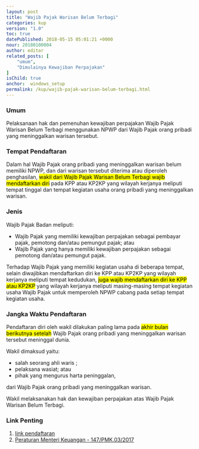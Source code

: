 ```yaml
---
layout: post
title: "Wajib Pajak Warisan Belum Terbagi"
categories: kup
version: "1.0"
toc: true
datePublished: 2018-05-15 05:01:21 +0000
nour: 20180100004
author: editor
related_posts: [
    "umum", 
    "Dimulainya Kewajiban Perpajakan"
]
isChild: true
anchor:  windows_setup
permalink: /kup/wajib-pajak-warisan-belum-terbagi.html
---
```

### Umum

Pelaksanaan hak dan pemenuhan kewajiban perpajakan Wajib Pajak Warisan Belum Terbagi menggunakan NPWP dari Wajib Pajak orang pribadi yang meninggalkan warisan tersebut.

### Tempat Pendaftaran

Dalam hal Wajib Pajak orang pribadi yang meninggalkan warisan  belum memiliki NPWP, dan dari warisan tersebut diterima atau diperoleh penghasilan, <mark>wakil dari Wajib Pajak Warisan Belum Terbagi wajib mendaftarkan diri</mark> pada KPP atau KP2KP yang wilayah kerjanya meliputi tempat tinggal dan tempat kegiatan usaha orang pribadi yang meninggalkan warisan.

### Jenis 
Wajib Pajak Badan meliputi:
- Wajib Pajak yang memiliki kewajiban perpajakan sebagai pembayar pajak, pemotong dan/atau pemungut pajak; atau
- Wajib Pajak yang hanya memiliki kewajiban perpajakan sebagai pemotong dan/atau pemungut pajak.

Terhadap Wajib Pajak yang memiliki kegiatan usaha di beberapa tempat, selain diwajibkan mendaftarkan diri ke KPP atau KP2KP yang wilayah kerjanya meliputi tempat kedudukan, <mark>juga wajib mendaftarkan diri ke KPP atau KP2KP</mark> yang wilayah kerjanya meliputi masing-masing tempat kegiatan usaha Wajib Pajak untuk memperoleh NPWP cabang pada setiap tempat kegiatan usaha.

### Jangka Waktu Pendaftaran	
Pendaftaran diri oleh wakil dilakukan paling lama pada <mark>akhir bulan berikutnya setelah</mark> Wajib Pajak orang pribadi yang meninggalkan warisan tersebut meninggal dunia.

Wakil dimaksud yaitu:
* salah seorang ahli waris ;
* pelaksana wasiat; atau
* pihak yang mengurus harta peninggalan,
 	 	 	
dari Wajib Pajak orang pribadi yang meninggalkan warisan.

Wakil melaksanakan hak dan kewajiban perpajakan atas Wajib Pajak Warisan Belum Terbagi.

### Link Penting 
1. [link pendaftaran](https://ereg.pajak.go.id/)
2. [Peraturan Menteri Keuangan - 147/PMK.03/2017](http://www.ortax.org/ortax/?mod=aturan&id_topik=&id_jenis=&p_tgl=tahun&tahun=2017&nomor=147&q=&q_do=macth&hlm=1&page=show&id=16360)